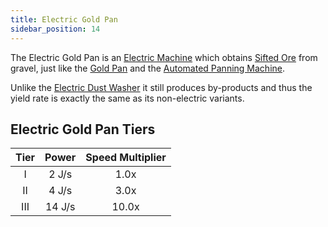 ```yaml
---
title: Electric Gold Pan
sidebar_position: 14
---
```


The Electric Gold Pan is an [Electric Machine](../Electric-Machines.md) which obtains [Sifted Ore](../../Miscellaneous-Items/Sifted-Ore.md) from gravel, just like the [Gold Pan](../../Tools/Gold-Pan.md) and the [Automated Panning Machine](../../Basic-Machines/Automated-Panning-Machine.md).

Unlike the [Electric Dust Washer](Electric-Dust-Washer.md) it still produces by-products and thus the yield rate is exactly the same as its non-electric variants.

## Electric Gold Pan Tiers

| Tier | Power  | Speed Multiplier |
| :--: | :----: | :--------------: |
| I    | 2 J/s  | 1.0x             |
| II   | 4 J/s  | 3.0x             |
| III  | 14 J/s | 10.0x            |

